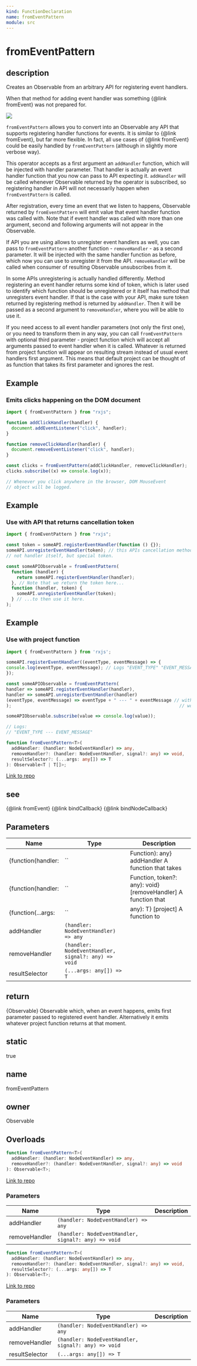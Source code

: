 ```yaml
---
kind: FunctionDeclaration
name: fromEventPattern
module: src
---
```


# fromEventPattern

## description

Creates an Observable from an arbitrary API for registering event handlers.

<span class="informal">When that method for adding event handler was something {@link fromEvent}
was not prepared for.</span>

![](fromEventPattern.png)

`fromEventPattern` allows you to convert into an Observable any API that supports registering handler functions
for events. It is similar to {@link fromEvent}, but far
more flexible. In fact, all use cases of {@link fromEvent} could be easily handled by
`fromEventPattern` (although in slightly more verbose way).

This operator accepts as a first argument an `addHandler` function, which will be injected with
handler parameter. That handler is actually an event handler function that you now can pass
to API expecting it. `addHandler` will be called whenever Observable
returned by the operator is subscribed, so registering handler in API will not
necessarily happen when `fromEventPattern` is called.

After registration, every time an event that we listen to happens,
Observable returned by `fromEventPattern` will emit value that event handler
function was called with. Note that if event handler was called with more
than one argument, second and following arguments will not appear in the Observable.

If API you are using allows to unregister event handlers as well, you can pass to `fromEventPattern`
another function - `removeHandler` - as a second parameter. It will be injected
with the same handler function as before, which now you can use to unregister
it from the API. `removeHandler` will be called when consumer of resulting Observable
unsubscribes from it.

In some APIs unregistering is actually handled differently. Method registering an event handler
returns some kind of token, which is later used to identify which function should
be unregistered or it itself has method that unregisters event handler.
If that is the case with your API, make sure token returned
by registering method is returned by `addHandler`. Then it will be passed
as a second argument to `removeHandler`, where you will be able to use it.

If you need access to all event handler parameters (not only the first one),
or you need to transform them in any way, you can call `fromEventPattern` with optional
third parameter - project function which will accept all arguments passed to
event handler when it is called. Whatever is returned from project function will appear on
resulting stream instead of usual event handlers first argument. This means
that default project can be thought of as function that takes its first parameter
and ignores the rest.

## Example

### Emits clicks happening on the DOM document

```ts
import { fromEventPattern } from "rxjs";

function addClickHandler(handler) {
  document.addEventListener("click", handler);
}

function removeClickHandler(handler) {
  document.removeEventListener("click", handler);
}

const clicks = fromEventPattern(addClickHandler, removeClickHandler);
clicks.subscribe((x) => console.log(x));

// Whenever you click anywhere in the browser, DOM MouseEvent
// object will be logged.
```

## Example

### Use with API that returns cancellation token

```ts
import { fromEventPattern } from "rxjs";

const token = someAPI.registerEventHandler(function () {});
someAPI.unregisterEventHandler(token); // this APIs cancellation method accepts
// not handler itself, but special token.

const someAPIObservable = fromEventPattern(
  function (handler) {
    return someAPI.registerEventHandler(handler);
  }, // Note that we return the token here...
  function (handler, token) {
    someAPI.unregisterEventHandler(token);
  } // ...to then use it here.
);
```

## Example

### Use with project function

```ts
import { fromEventPattern } from 'rxjs';

someAPI.registerEventHandler((eventType, eventMessage) => {
console.log(eventType, eventMessage); // Logs "EVENT_TYPE" "EVENT_MESSAGE" to console.
});

const someAPIObservable = fromEventPattern(
handler => someAPI.registerEventHandler(handler),
handler => someAPI.unregisterEventHandler(handler)
(eventType, eventMessage) => eventType + " --- " + eventMessage // without that function only "EVENT_TYPE"
);                                                                // would be emitted by the Observable

someAPIObservable.subscribe(value => console.log(value));

// Logs:
// "EVENT_TYPE --- EVENT_MESSAGE"
```

```ts
function fromEventPattern<T>(
  addHandler: (handler: NodeEventHandler) => any,
  removeHandler?: (handler: NodeEventHandler, signal?: any) => void,
  resultSelector?: (...args: any[]) => T
): Observable<T | T[]>;
```

[Link to repo](https://github.com/ReactiveX/rxjs/blob/master/src/internal/observable/fromEventPattern.ts#L141-L169)

## see

{@link fromEvent}
{@link bindCallback}
{@link bindNodeCallback}

## Parameters

| Name               | Type                                                | Description                                                   |
| ------------------ | --------------------------------------------------- | ------------------------------------------------------------- |
| {function(handler: | ``                                                  | Function): any} addHandler A function that takes              |
| {function(handler: | ``                                                  | Function, token?: any): void} [removeHandler] A function that |
| {function(...args: | ``                                                  | any): T} [project] A function to                              |
| addHandler         | `(handler: NodeEventHandler) => any`                |                                                               |
| removeHandler      | `(handler: NodeEventHandler, signal?: any) => void` |                                                               |
| resultSelector     | `(...args: any[]) => T`                             |                                                               |

## return

{Observable<T>} Observable which, when an event happens, emits first parameter
passed to registered event handler. Alternatively it emits whatever project function returns
at that moment.

## static

true

## name

fromEventPattern

## owner

Observable

## Overloads

```ts
function fromEventPattern<T>(
  addHandler: (handler: NodeEventHandler) => any,
  removeHandler?: (handler: NodeEventHandler, signal?: any) => void
): Observable<T>;
```

[Link to repo](https://github.com/ReactiveX/rxjs/blob/master/src/internal/observable/fromEventPattern.ts#L8-L8)

### Parameters

| Name          | Type                                                | Description |
| ------------- | --------------------------------------------------- | ----------- |
| addHandler    | `(handler: NodeEventHandler) => any`                |             |
| removeHandler | `(handler: NodeEventHandler, signal?: any) => void` |             |

```ts
function fromEventPattern<T>(
  addHandler: (handler: NodeEventHandler) => any,
  removeHandler?: (handler: NodeEventHandler, signal?: any) => void,
  resultSelector?: (...args: any[]) => T
): Observable<T>;
```

[Link to repo](https://github.com/ReactiveX/rxjs/blob/master/src/internal/observable/fromEventPattern.ts#L10-L10)

### Parameters

| Name           | Type                                                | Description |
| -------------- | --------------------------------------------------- | ----------- |
| addHandler     | `(handler: NodeEventHandler) => any`                |             |
| removeHandler  | `(handler: NodeEventHandler, signal?: any) => void` |             |
| resultSelector | `(...args: any[]) => T`                             |             |
